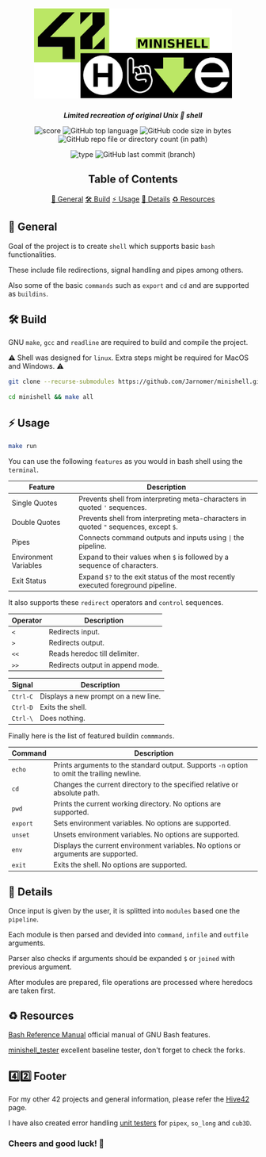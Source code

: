 <h1 align="center">
  <img src="assets/minishell.png" alt="minishell" width="400">
</h1>

<p align="center">
	<b><i>Limited recreation of original Unix 🐧 shell</i></b><br>
</p>

<p align="center">
  <img src="https://img.shields.io/badge/Score-101%2F100-lightgreen?style=for-the-badge" alt="score">
  <img src="https://img.shields.io/github/languages/top/Jarnomer/minishell?style=for-the-badge&logo=c&label=%20&labelColor=gray&color=lightblue" alt="GitHub top language">
	<img src="https://img.shields.io/github/languages/code-size/Jarnomer/minishell?style=for-the-badge&color=lightyellow" alt="GitHub code size in bytes">
  <img src="https://img.shields.io/github/directory-file-count/Jarnomer/minishell/sources?style=for-the-badge&label=sources&color=pink" alt="GitHub repo file or directory count (in path)">
</p>

<p align="center">
    <img src="https://img.shields.io/badge/Type-Group-violet?style=for-the-badge" alt="type">
  <img src="https://img.shields.io/github/last-commit/Jarnomer/minishell/main?style=for-the-badge&color=red" alt="GitHub last commit (branch)">
</p>

<div align="center">

## Table of Contents
[📝 General](#-general)
[🛠️ Build](#️-build)
[⚡ Usage](#-usage)
[🚀 Details](#-details)
[♻️ Resources](#️-resources)

</div>

## 📝 General

Goal of the project is to create `shell` which supports basic `bash` functionalities.

These include file redirections, signal handling and pipes among others.

Also some of the basic `commands` such as `export` and `cd` and are supported as `buildins`.

## 🛠️ Build

GNU `make`, `gcc` and `readline` are required to build and compile the project.

⚠️ Shell was designed for `linux`. Extra steps might be required for MacOS and Windows. ⚠️

```bash
git clone --recurse-submodules https://github.com/Jarnomer/minishell.git
```

```bash
cd minishell && make all
```

## ⚡ Usage

```bash
make run
```

You can use the following `features` as you would in bash shell using the `terminal`.

| Feature               | Description                                                                             |
|-----------------------|-----------------------------------------------------------------------------------------|
| Single Quotes         | Prevents shell from interpreting meta-characters in quoted `'` sequences.               |
| Double Quotes         | Prevents shell from interpreting meta-characters in quoted `"` sequences, except `$`.   |
| Pipes                 | Connects command outputs and inputs using `\|` the pipeline.                            |
| Environment Variables | Expand to their values when `$` is followed by a sequence of characters.                |
| Exit Status           | Expand `$?` to the exit status of the most recently executed foreground pipeline.       |

It also supports these `redirect` operators and `control` sequences.

| Operator    | Description                      |
|-------------|----------------------------------|
| `<`         | Redirects input.                 |
| `>`         | Redirects output.                |
| `<<`        | Reads heredoc till delimiter.    |
| `>>`        | Redirects output in append mode. |

| Signal      | Description                          |
|-------------------|------------------------------- |
| `Ctrl-C`    | Displays a new prompt on a new line. |
| `Ctrl-D`    | Exits the shell.                     |
| `Ctrl-\`    | Does nothing.                        |

Finally here is the list of featured buildin `commmands`.

| Command         | Description                                                                                 |
|-----------------|---------------------------------------------------------------------------------------------|
| `echo`          | Prints arguments to the standard output. Supports `-n` option to omit the trailing newline. |
| `cd`            | Changes the current directory to the specified relative or absolute path.                   |
| `pwd`           | Prints the current working directory. No options are supported.                             |
| `export`        | Sets environment variables. No options are supported.                                       |
| `unset`         | Unsets environment variables. No options are supported.                                     |
| `env`           | Displays the current environment variables. No options or arguments are supported.          |
| `exit`          | Exits the shell. No options are supported.                                                  |

## 🚀 Details

Once input is given by the user, it is splitted into `modules` based one the `pipeline`.

Each module is then parsed and devided into `command`, `infile` and `outfile` arguments.

Parser also checks if arguments should be expanded `$` or `joined` with previous argument.

After modules are prepared, file operations are processed where heredocs are taken first.

## ♻️ Resources

[Bash Reference Manual](https://www.gnu.org/software/bash/manual/bash.html) official manual of GNU Bash features.

[minishell_tester](https://github.com/LucasKuhn/minishell_tester) excellent baseline tester, don't forget to check the forks.

## 4️⃣2️⃣ Footer

For my other 42 projects and general information, please refer the [Hive42](https://github.com/Jarnomer/Hive42) page.

I have also created error handling [unit testers](https://github.com/Jarnomer/42Testers) for `pipex`, `so_long` and `cub3D`.

### Cheers and good luck! 🥳